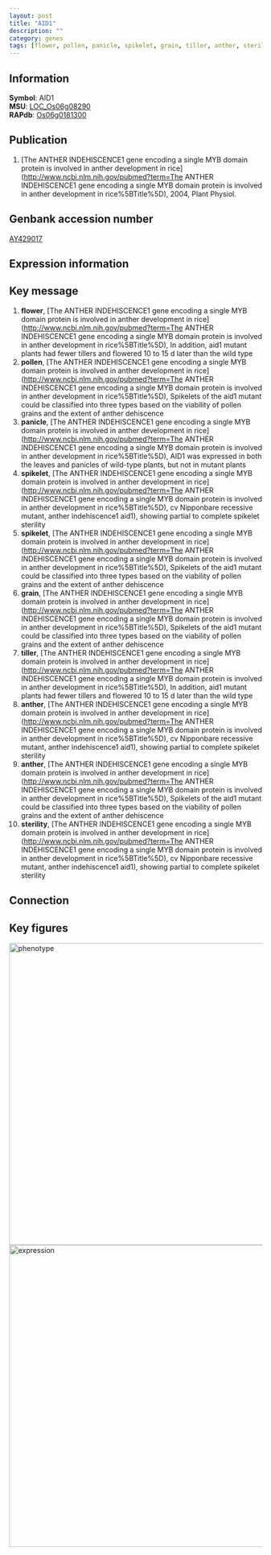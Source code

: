 ```yaml
---
layout: post
title: "AID1"
description: ""
category: genes
tags: [flower, pollen, panicle, spikelet, grain, tiller, anther, sterility, Gene]
---
```


## Information
__Symbol__: AID1  
__MSU__: [LOC_Os06g08290](http://rice.plantbiology.msu.edu/cgi-bin/ORF_infopage.cgi?orf=LOC_Os06g08290)  
__RAPdb__: [Os06g0181300](http://rapdb.dna.affrc.go.jp/viewer/gbrowse_details/irgsp1?name=Os06g0181300)  

## Publication
1. [The ANTHER INDEHISCENCE1 gene encoding a single MYB domain protein is involved in anther development in rice](http://www.ncbi.nlm.nih.gov/pubmed?term=The ANTHER INDEHISCENCE1 gene encoding a single MYB domain protein is involved in anther development in rice%5BTitle%5D), 2004, Plant Physiol.

## Genbank accession number
[AY429017](http://www.ncbi.nlm.nih.gov/nuccore/AY429017)  

## Expression information

## Key message
1. __flower__, [The ANTHER INDEHISCENCE1 gene encoding a single MYB domain protein is involved in anther development in rice](http://www.ncbi.nlm.nih.gov/pubmed?term=The ANTHER INDEHISCENCE1 gene encoding a single MYB domain protein is involved in anther development in rice%5BTitle%5D),  In addition, aid1 mutant plants had fewer tillers and flowered 10 to 15 d later than the wild type
2. __pollen__, [The ANTHER INDEHISCENCE1 gene encoding a single MYB domain protein is involved in anther development in rice](http://www.ncbi.nlm.nih.gov/pubmed?term=The ANTHER INDEHISCENCE1 gene encoding a single MYB domain protein is involved in anther development in rice%5BTitle%5D),  Spikelets of the aid1 mutant could be classified into three types based on the viability of pollen grains and the extent of anther dehiscence
3. __panicle__, [The ANTHER INDEHISCENCE1 gene encoding a single MYB domain protein is involved in anther development in rice](http://www.ncbi.nlm.nih.gov/pubmed?term=The ANTHER INDEHISCENCE1 gene encoding a single MYB domain protein is involved in anther development in rice%5BTitle%5D),  AID1 was expressed in both the leaves and panicles of wild-type plants, but not in mutant plants
4. __spikelet__, [The ANTHER INDEHISCENCE1 gene encoding a single MYB domain protein is involved in anther development in rice](http://www.ncbi.nlm.nih.gov/pubmed?term=The ANTHER INDEHISCENCE1 gene encoding a single MYB domain protein is involved in anther development in rice%5BTitle%5D),  cv Nipponbare recessive mutant, anther indehiscence1 aid1), showing partial to complete spikelet sterility
5. __spikelet__, [The ANTHER INDEHISCENCE1 gene encoding a single MYB domain protein is involved in anther development in rice](http://www.ncbi.nlm.nih.gov/pubmed?term=The ANTHER INDEHISCENCE1 gene encoding a single MYB domain protein is involved in anther development in rice%5BTitle%5D),  Spikelets of the aid1 mutant could be classified into three types based on the viability of pollen grains and the extent of anther dehiscence
6. __grain__, [The ANTHER INDEHISCENCE1 gene encoding a single MYB domain protein is involved in anther development in rice](http://www.ncbi.nlm.nih.gov/pubmed?term=The ANTHER INDEHISCENCE1 gene encoding a single MYB domain protein is involved in anther development in rice%5BTitle%5D),  Spikelets of the aid1 mutant could be classified into three types based on the viability of pollen grains and the extent of anther dehiscence
7. __tiller__, [The ANTHER INDEHISCENCE1 gene encoding a single MYB domain protein is involved in anther development in rice](http://www.ncbi.nlm.nih.gov/pubmed?term=The ANTHER INDEHISCENCE1 gene encoding a single MYB domain protein is involved in anther development in rice%5BTitle%5D),  In addition, aid1 mutant plants had fewer tillers and flowered 10 to 15 d later than the wild type
8. __anther__, [The ANTHER INDEHISCENCE1 gene encoding a single MYB domain protein is involved in anther development in rice](http://www.ncbi.nlm.nih.gov/pubmed?term=The ANTHER INDEHISCENCE1 gene encoding a single MYB domain protein is involved in anther development in rice%5BTitle%5D),  cv Nipponbare recessive mutant, anther indehiscence1 aid1), showing partial to complete spikelet sterility
9. __anther__, [The ANTHER INDEHISCENCE1 gene encoding a single MYB domain protein is involved in anther development in rice](http://www.ncbi.nlm.nih.gov/pubmed?term=The ANTHER INDEHISCENCE1 gene encoding a single MYB domain protein is involved in anther development in rice%5BTitle%5D),  Spikelets of the aid1 mutant could be classified into three types based on the viability of pollen grains and the extent of anther dehiscence
10. __sterility__, [The ANTHER INDEHISCENCE1 gene encoding a single MYB domain protein is involved in anther development in rice](http://www.ncbi.nlm.nih.gov/pubmed?term=The ANTHER INDEHISCENCE1 gene encoding a single MYB domain protein is involved in anther development in rice%5BTitle%5D),  cv Nipponbare recessive mutant, anther indehiscence1 aid1), showing partial to complete spikelet sterility

## Connection

## Key figures
<img src="http://ricencode.github.io/images/AID1.pheno.png" alt="phenotype"  style="width: 600px;"/>

<img src="http://ricencode.github.io/images/AID1.exp.png" alt="expression"  style="width: 600px;"/>


